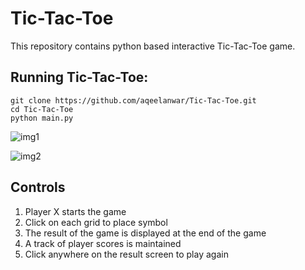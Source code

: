 # Tic-Tac-Toe

This repository contains python based interactive Tic-Tac-Toe game.

## Running Tic-Tac-Toe:

```
git clone https://github.com/aqeelanwar/Tic-Tac-Toe.git
cd Tic-Tac-Toe
python main.py
```
![img1](https://github.com/shubhampawar17/Tic_Tac_Toe/assets/99556115/78db01f9-1d23-4ef0-a232-0e4fa1d88f23)

![img2](https://github.com/shubhampawar17/Tic_Tac_Toe/assets/99556115/4676e10e-eaed-4e6f-a971-d68b19e5954b)


## Controls
1. Player X starts the game
2. Click on each grid to place symbol
3. The result of the game is displayed at the end of the game
4. A track of player scores is maintained
5. Click anywhere on the result screen to play again





